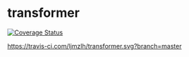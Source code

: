 # transformer

[![Coverage Status](https://coveralls.io/repos/github/ljmzlh/transformer/badge.svg?branch=master)](https://coveralls.io/github/ljmzlh/transformer?branch=master)

https://travis-ci.com/ljmzlh/transformer.svg?branch=master